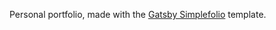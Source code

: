 Personal portfolio, made with the [Gatsby Simplefolio](https://github.com/cobidev/gatsby-simplefolio) template.
